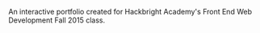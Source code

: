 An interactive portfolio created for Hackbright Academy's Front End Web Development Fall 2015 class.
